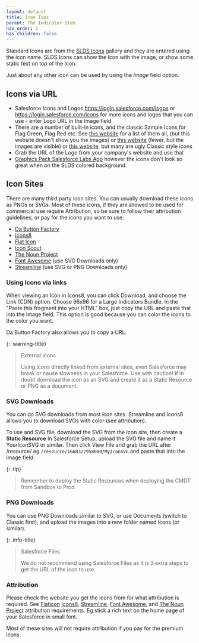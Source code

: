 ```yaml
---
layout: default
title: Icon Tips
parent: The Indicator Item
nav_order: 1
has_children: false
---
```


Standard Icons are from the [SLDS Icons](https://www.lightningdesignsystem.com/icons) gallery and they are entered using the icon name. SLDS Icons can show the Icon with the image, or show some static text on top of the Icon. 

Just about any other icon can be used by using the _Image_ field option.

## Icons via URL

* Salesforce Icons and Logos https://login.salesforce.com/logos or https://login.salesforce.com/icons for more icons and logos that you can use - enter Logo URL in the Image field 
* There are a number of built-in icons, and the classic Sample Icons for Flag Green, Flag Red etc. See [this website](https://www.vermanshul.com/2017/10/quick-tips-salesforce-default-images.html) for a list of them all, (but this website doesn't show you the images) or [this website](http://salesforce-stuff.blogspot.com/2012/01/salesforce-images.html) (fewer, but the images are visible) or [this website](https://www.xbaf.com/salesforce-icons#slds), but many are ugly Classic style icons
* Grab the URL of the Logo from your company's website and use that
* [Graphics Pack Salesforce Labs App](https://appexchange.salesforce.com/appxListingDetail?listingId=a0N30000004cfIcEAI) however the icons don't look so great when on the SLDS colored background.

## Icon Sites

There are many third party icon sites. You can usually download these icons as PNGs or SVGs. Most of these icons, if they are allowed to be used for commercial use require Attribution, so be sure to follow their attribution guidelines, or pay for the icons you want to use. 

* [Da Button Factory](https://www.clickminded.com/button-generator/)
* [Icons8](https://icons8.com)
* [Flat Icon](https://www.flaticon.com/)
* [Icon Scout](https://iconscout.com/)
* [The Noun Project](https://thenounproject.com/)
* [Font Awesome](https://fontawesome.com/) (use SVG Downloads only)
* [Streamline](https://www.streamlinehq.com/) (use SVG or PNG Downloads only)

### Using Icons via links

When viewing an Icon in Icons8, you can click Download, and choose the Link (CDN) option. Choose 96x96 for a Large Indicators Bundle. In the "Paste this fragment into your HTML" box, just copy the URL and paste that into the Image field. This option is good because you can color the icons to the color you want. 

Da Button Factory also allows you to copy a URL.

{: .warning-title}
> External Icons
>
> Using icons directly linked from external sites, even Salesforce may break or cause slowness in your Salesforce. Use with caution! 
> If in doubt download the icon as an SVG and create it as a Static Resource or PNG as a document.

### SVG Downloads

You can do SVG downloads from most icon sites. Streamline and Icons8 allows you to download SVGs with color (see attribution). 

To use and SVG file, download the SVG from the Icon site, then create a **Static Resource** In Salesforce Setup, upload the SVG file and name it YourIconSVG or similar. Then click View File and grab the URL after /resource/ eg `/resource/1668327958000/MyIconSVG` and paste that into the image field. 

{: .tip}
>
> Remember to deploy the Static Resources when deploying the CMDT from Sandbox to Prod.


### PNG Downloads

You can use PNG Downloads similar to SVG, or use Documents (switch to Classic first), and upload the images into a new folder named Icons (or similar).

{: .info-title}
> Salesforce Files
>
> We do not recommend using Salesforce Files as it is 3 extra steps to get the URL of the icon to use. 

### Attribution

Please check the website you get the icons from for what attribution is required. See [Flaticon](https://support.flaticon.com/s/article/Attribution-How-when-and-where-FI) [Icons8](https://icons8.com/license), [Streamline](https://www.streamlinehq.com/license-free), [Font Awesome](https://fontawesome.com/license/free), and [The Noun Project](https://help.thenounproject.com/hc/en-us/sections/200137528-Icon-Credit-Requirements) attribution requirements. Eg stick a rich text on the home page of your Salesforce in small font. 

Most of these sites will not require attribution if you pay for the premium icons.